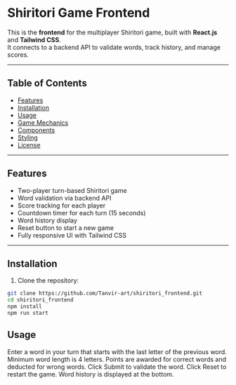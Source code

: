 # Shiritori Game Frontend

This is the **frontend** for the multiplayer Shiritori game, built with **React.js** and **Tailwind CSS**.  
It connects to a backend API to validate words, track history, and manage scores.

---

## Table of Contents

- [Features](#features)  
- [Installation](#installation)  
- [Usage](#usage)  
- [Game Mechanics](#game-mechanics)  
- [Components](#components)  
- [Styling](#styling)  
- [License](#license)  

---

## Features

- Two-player turn-based Shiritori game  
- Word validation via backend API  
- Score tracking for each player  
- Countdown timer for each turn (15 seconds)  
- Word history display  
- Reset button to start a new game  
- Fully responsive UI with Tailwind CSS  

---

## Installation

1. Clone the repository:

```bash
git clone https://github.com/Tanvir-art/shiritori_frontend.git
cd shiritori_frontend
npm install
npm run start
```

## Usage
Enter a word in your turn that starts with the last letter of the previous word.
Minimum word length is 4 letters.
Points are awarded for correct words and deducted for wrong words.
Click Submit to validate the word.
Click Reset to restart the game.
Word history is displayed at the bottom.
